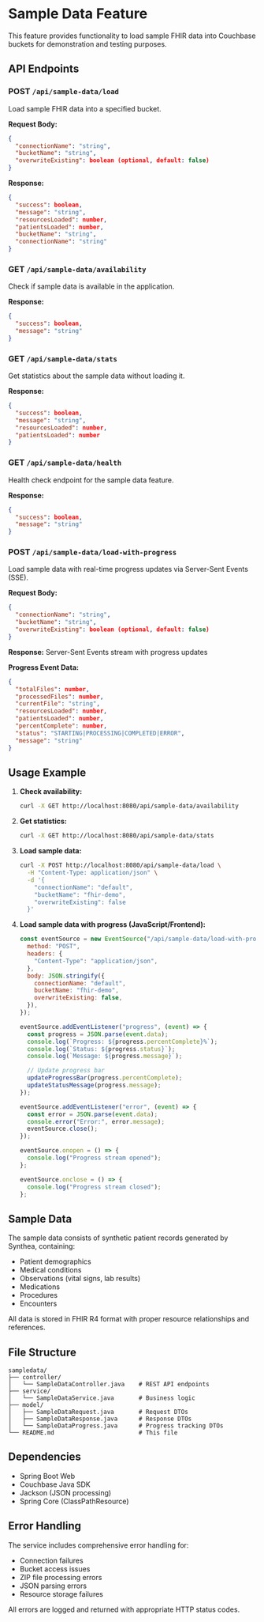 # Sample Data Feature

This feature provides functionality to load sample FHIR data into Couchbase buckets for demonstration and testing purposes.

## API Endpoints

### POST `/api/sample-data/load`

Load sample FHIR data into a specified bucket.

**Request Body:**

```json
{
  "connectionName": "string",
  "bucketName": "string",
  "overwriteExisting": boolean (optional, default: false)
}
```

**Response:**

```json
{
  "success": boolean,
  "message": "string",
  "resourcesLoaded": number,
  "patientsLoaded": number,
  "bucketName": "string",
  "connectionName": "string"
}
```

### GET `/api/sample-data/availability`

Check if sample data is available in the application.

**Response:**

```json
{
  "success": boolean,
  "message": "string"
}
```

### GET `/api/sample-data/stats`

Get statistics about the sample data without loading it.

**Response:**

```json
{
  "success": boolean,
  "message": "string",
  "resourcesLoaded": number,
  "patientsLoaded": number
}
```

### GET `/api/sample-data/health`

Health check endpoint for the sample data feature.

**Response:**

```json
{
  "success": boolean,
  "message": "string"
}
```

### POST `/api/sample-data/load-with-progress`

Load sample data with real-time progress updates via Server-Sent Events (SSE).

**Request Body:**

```json
{
  "connectionName": "string",
  "bucketName": "string",
  "overwriteExisting": boolean (optional, default: false)
}
```

**Response:** Server-Sent Events stream with progress updates

**Progress Event Data:**

```json
{
  "totalFiles": number,
  "processedFiles": number,
  "currentFile": "string",
  "resourcesLoaded": number,
  "patientsLoaded": number,
  "percentComplete": number,
  "status": "STARTING|PROCESSING|COMPLETED|ERROR",
  "message": "string"
}
```

## Usage Example

1. **Check availability:**

   ```bash
   curl -X GET http://localhost:8080/api/sample-data/availability
   ```

2. **Get statistics:**

   ```bash
   curl -X GET http://localhost:8080/api/sample-data/stats
   ```

3. **Load sample data:**

   ```bash
   curl -X POST http://localhost:8080/api/sample-data/load \
     -H "Content-Type: application/json" \
     -d '{
       "connectionName": "default",
       "bucketName": "fhir-demo",
       "overwriteExisting": false
     }'
   ```

4. **Load sample data with progress (JavaScript/Frontend):**

   ```javascript
   const eventSource = new EventSource("/api/sample-data/load-with-progress", {
     method: "POST",
     headers: {
       "Content-Type": "application/json",
     },
     body: JSON.stringify({
       connectionName: "default",
       bucketName: "fhir-demo",
       overwriteExisting: false,
     }),
   });

   eventSource.addEventListener("progress", (event) => {
     const progress = JSON.parse(event.data);
     console.log(`Progress: ${progress.percentComplete}%`);
     console.log(`Status: ${progress.status}`);
     console.log(`Message: ${progress.message}`);

     // Update progress bar
     updateProgressBar(progress.percentComplete);
     updateStatusMessage(progress.message);
   });

   eventSource.addEventListener("error", (event) => {
     const error = JSON.parse(event.data);
     console.error("Error:", error.message);
     eventSource.close();
   });

   eventSource.onopen = () => {
     console.log("Progress stream opened");
   };

   eventSource.onclose = () => {
     console.log("Progress stream closed");
   };
   ```

## Sample Data

The sample data consists of synthetic patient records generated by Synthea, containing:

- Patient demographics
- Medical conditions
- Observations (vital signs, lab results)
- Medications
- Procedures
- Encounters

All data is stored in FHIR R4 format with proper resource relationships and references.

## File Structure

```
sampledata/
├── controller/
│   └── SampleDataController.java    # REST API endpoints
├── service/
│   └── SampleDataService.java       # Business logic
├── model/
│   ├── SampleDataRequest.java       # Request DTOs
│   ├── SampleDataResponse.java      # Response DTOs
│   └── SampleDataProgress.java      # Progress tracking DTOs
└── README.md                        # This file
```

## Dependencies

- Spring Boot Web
- Couchbase Java SDK
- Jackson (JSON processing)
- Spring Core (ClassPathResource)

## Error Handling

The service includes comprehensive error handling for:

- Connection failures
- Bucket access issues
- ZIP file processing errors
- JSON parsing errors
- Resource storage failures

All errors are logged and returned with appropriate HTTP status codes.
